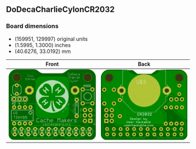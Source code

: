 ## DoDecaCharlieCylonCR2032 


### Board dimensions

* (159951, 129997) original units
* (1.5995, 1.3000) inches
* (40.6276, 33.0192) mm



| Front | Back |
| --- | --- |
| ![Front](DoDecaCharlieCylonCR2032.png) | ![Back](DoDecaCharlieCylonCR2032_back.png) |


